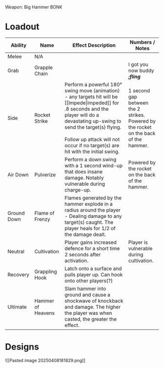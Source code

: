 Weapon: Big Hammer
BONK
# Loadout

| Ability     | Name              | Effect Description                                                                                                                                                                                                                                                             | Numbers / Notes                                                                         |
| ----------- | ----------------- | ------------------------------------------------------------------------------------------------------------------------------------------------------------------------------------------------------------------------------------------------------------------------------ | --------------------------------------------------------------------------------------- |
| Melee       | N/A               |                                                                                                                                                                                                                                                                                |                                                                                         |
| Grab        | Grapple Chain     |                                                                                                                                                                                                                                                                                | I got you now buddy ***;fling***                                                        |
| Side        | Rocket Strike     | Perform a powerful 180° swing move (animation) - any targets hit will be [[Impede\|impeded]] for .8 seconds and the player will do a devastating up-swing to send the target(s) flying.<br><br>Follow up attack will not occur if no target(s) are hit with the initial swing. | 1 second gap between the 2 strikes.<br>Powered by the rocket on the back of the hammer. |
| Air Down    | Pulverize         | Perform a down swing with a 1 second wind-up that does insane damage.  Notably vulnerable during charge-up.                                                                                                                                                                    | Powered by the rocket on the back of the hammer.                                        |
| Ground Down | Flame of Frenzy   | Flames generated by the hammer explode in a radius around the player - Dealing damage to any target(s) caught.  The player heals for 1/2 of the damage dealt.                                                                                                                  |                                                                                         |
| Neutral     | Cultivation       | Player gains increased defence for a short time 2 seconds after activation.                                                                                                                                                                                                    | Player is vulnerable during cultivation.                                                |
| Recovery    | Grappling Hook    | Latch onto a surface and pulls player up.  Can hook onto other players(?)                                                                                                                                                                                                      |                                                                                         |
| Ultimate    | Hammer of Heavens | Slam hammer into ground and cause a shockwave of knockback and damage.  The higher the player was when casted, the greater the effect.                                                                                                                                         |                                                                                         |

# Designs

![[Pasted image 20250408181829.png]]